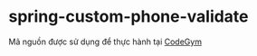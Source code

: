 # spring-custom-phone-validate
Mã nguồn được sử dụng để thực hành tại [CodeGym](https://codegym.vn)
